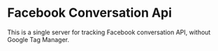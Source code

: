 # Facebook Conversation Api

This is a single server for tracking Facebook conversation API, without Google Tag Manager.

